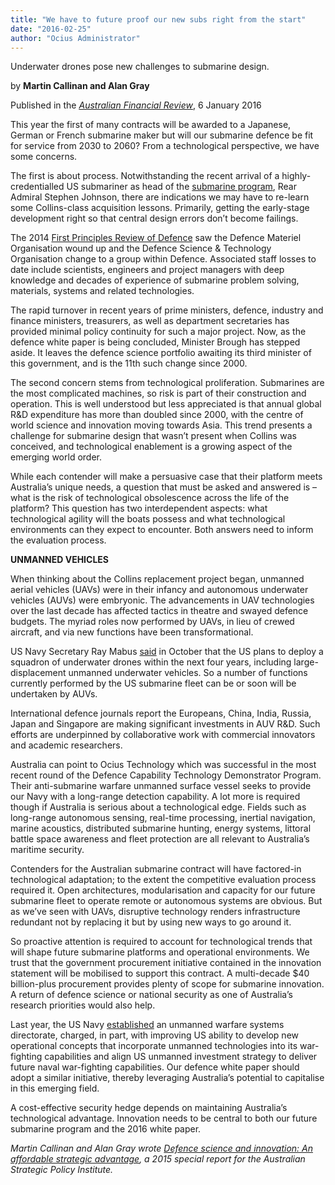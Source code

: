 ```yaml
---
title: "We have to future proof our new subs right from the start"
date: "2016-02-25"
author: "Ocius Administrator"
---
```


Underwater drones pose new challenges to submarine design.

by **Martin Callinan and Alan Gray**

Published in the <span style="text-decoration: underline;">_[Australian Financial Review](http://www.afr.com/opinion/we-have-to-future-proof-our-new-subs-right-from-the-start-20160106-gm0g3f)_</span>, 6 January 2016

This year the first of many contracts will be awarded to a Japanese, German or French submarine maker but will our submarine defence be fit for service from 2030 to 2060? From a technological perspective, we have some concerns.

The first is about process. Notwithstanding the recent arrival of a highly-credentialled US submariner as head of the [submarine program](http://www.afr.com/news/policy/defence/politicians-indulge-in-pricey-naval-gazing-20130623-jhi0m), Rear Admiral Stephen Johnson, there are indications we may have to re-learn some Collins-class acquisition lessons. Primarily, getting the early-stage development right so that central design errors don’t become failings.

The 2014 [First Principles Review of Defence](http://www.defence.gov.au/publications/reviews/firstprinciples/Docs/FirstPrinciplesReviewB.pdf) saw the Defence Materiel Organisation wound up and the Defence Science & Technology Organisation change to a group within Defence. Associated staff losses to date include scientists, engineers and project managers with deep knowledge and decades of experience of submarine problem solving, materials, systems and related technologies.

The rapid turnover in recent years of prime ministers, defence, industry and finance ministers, treasurers, as well as department secretaries has provided minimal policy continuity for such a major project. Now, as the defence white paper is being concluded, Minister Brough has stepped aside. It leaves the defence science portfolio awaiting its third minister of this government, and is the 11th such change since 2000.

The second concern stems from technological proliferation. Submarines are the most complicated machines, so risk is part of their construction and operation. This is well understood but less appreciated is that annual global R&D expenditure has more than doubled since 2000, with the centre of world science and innovation moving towards Asia. This trend presents a challenge for submarine design that wasn’t present when Collins was conceived, and technological enablement is a growing aspect of the emerging world order.

While each contender will make a persuasive case that their platform meets Australia’s unique needs, a question that must be asked and answered is – what is the risk of technological obsolescence across the life of the platform? This question has two interdependent aspects: what technological agility will the boats possess and what technological environments can they expect to encounter. Both answers need to inform the evaluation process.

**UNMANNED VEHICLES**

When thinking about the Collins replacement project began, unmanned aerial vehicles (UAVs) were in their infancy and autonomous underwater vehicles (AUVs) were embryonic. The advancements in UAV technologies over the last decade has affected tactics in theatre and swayed defence budgets. The myriad roles now performed by UAVs, in lieu of crewed aircraft, and via new functions have been transformational.

US Navy Secretary Ray Mabus [said](http://www.defenseone.com/technology/2015/10/navy-plans-deploy-submarine-drone-squadron-2020/123179/) in October that the US plans to deploy a squadron of underwater drones within the next four years, including large-displacement unmanned underwater vehicles. So a number of functions currently performed by the US submarine fleet can be or soon will be undertaken by AUVs.

International defence journals report the Europeans, China, India, Russia, Japan and Singapore are making significant investments in AUV R&D. Such efforts are underpinned by collaborative work with commercial innovators and academic researchers.

Australia can point to Ocius Technology which was successful in the most recent round of the Defence Capability Technology Demonstrator Program. Their anti-submarine warfare unmanned surface vessel seeks to provide our Navy with a long-range detection capability. A lot more is required though if Australia is serious about a technological edge. Fields such as long-range autonomous sensing, real-time processing, inertial navigation, marine acoustics, distributed submarine hunting, energy systems, littoral battle space awareness and fleet protection are all relevant to Australia’s maritime security.

Contenders for the Australian submarine contract will have factored-in technological adaptation; to the extent the competitive evaluation process required it. Open architectures, modularisation and capacity for our future submarine fleet to operate remote or autonomous systems are obvious. But as we’ve seen with UAVs, disruptive technology renders infrastructure redundant not by replacing it but by using new ways to go around it.

So proactive attention is required to account for technological trends that will shape future submarine platforms and operational environments. We trust that the government procurement initiative contained in the innovation statement will be mobilised to support this contract. A multi-decade $40 billion-plus procurement provides plenty of scope for submarine innovation. A return of defence science or national security as one of Australia’s research priorities would also help.

Last year, the US Navy [established](http://www.public.navy.mil/bupers-npc/reference/messages/Documents/NAVADMINS/NAV2015/NAV15255.txt) an unmanned warfare systems directorate, charged, in part, with improving US ability to develop new operational concepts that incorporate unmanned technologies into its war-fighting capabilities and align US unmanned investment strategy to deliver future naval war-fighting capabilities. Our defence white paper should adopt a similar initiative, thereby leveraging Australia’s potential to capitalise in this emerging field.

A cost-effective security hedge depends on maintaining Australia’s technological advantage. Innovation needs to be central to both our future submarine program and the 2016 white paper.

_Martin Callinan and Alan Gray wrote [Defence science and innovation: An affordable strategic advantage](https://www.aspi.org.au/publications/defence-science-and-innovation-an-affordable-strategic-advantage), a 2015 special report for the Australian Strategic Policy Institute._
